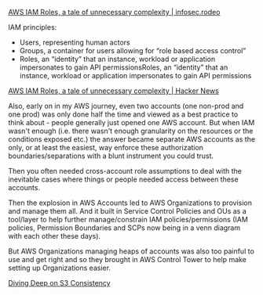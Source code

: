 [AWS IAM Roles, a tale of unnecessary complexity | infosec.rodeo](https://infosec.rodeo/posts/thoughts-on-aws-iam/)

IAM principles:

- Users, representing human actors
- Groups, a container for users allowing for “role based access control”
- Roles, an “identity” that an instance, workload or application impersonates to gain API permissionsRoles, an “identity” that an instance, workload or application impersonates to gain API permissions

[AWS IAM Roles, a tale of unnecessary complexity | Hacker News](https://news.ycombinator.com/item?id=33566419)

Also, early on in my AWS journey, even two accounts (one non-prod and one prod) was only done half the time and viewed as a best practice to think about - people generally just opened one AWS account. But when IAM wasn't enough (i.e. there wasn't enough granularity on the resources or the conditions exposed etc.) the answer became separate AWS accounts as the only, or at least the easiest, way enforce these authorization boundaries/separations with a blunt instrument you could trust.

Then you often needed cross-account role assumptions to deal with the inevitable cases where things or people needed access between these accounts.

Then the explosion in AWS Accounts led to AWS Organizations to provision and manage them all. And it built in Service Control Policies and OUs as a tool/layer to help further manage/constrain IAM policies/permissions (IAM policies, Permission Boundaries and SCPs now being in a venn diagram with each other these days).

But AWS Organizations managing heaps of accounts was also too painful to use and get right and so they brought in AWS Control Tower to help make setting up Organizations easier.

[Diving Deep on S3 Consistency](https://www.allthingsdistributed.com/2021/04/s3-strong-consistency.html)

